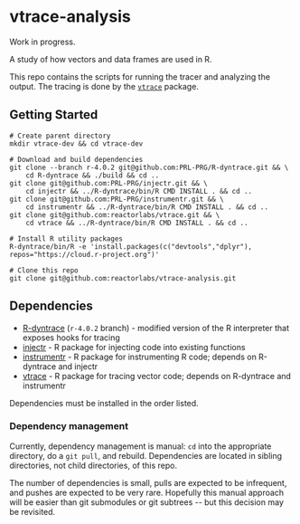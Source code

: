 vtrace-analysis
===============

Work in progress.

A study of how vectors and data frames are used in R.

This repo contains the scripts for running the tracer and analyzing the output.
The tracing is done by the [`vtrace`](https://github.com/reactorlabs/vtrace)
package.

Getting Started
---------------

```
# Create parent directory
mkdir vtrace-dev && cd vtrace-dev

# Download and build dependencies
git clone --branch r-4.0.2 git@github.com:PRL-PRG/R-dyntrace.git && \
    cd R-dyntrace && ./build && cd ..
git clone git@github.com:PRL-PRG/injectr.git && \
    cd injectr && ../R-dyntrace/bin/R CMD INSTALL . && cd ..
git clone git@github.com:PRL-PRG/instrumentr.git && \
    cd instrumentr && ../R-dyntrace/bin/R CMD INSTALL . && cd ..
git clone git@github.com:reactorlabs/vtrace.git && \
    cd vtrace && ../R-dyntrace/bin/R CMD INSTALL . && cd ..

# Install R utility packages
R-dyntrace/bin/R -e 'install.packages(c("devtools","dplyr"), repos="https://cloud.r-project.org")'

# Clone this repo
git clone git@github.com:reactorlabs/vtrace-analysis.git
```

Dependencies
------------

  * [R-dyntrace](https://github.com/PRL-PRG/R-dyntrace/tree/r-4.0.2) (`r-4.0.2`
    branch) - modified version of the R interpreter that exposes hooks for
    tracing
  * [injectr](https://github.com/PRL-PRG/injectr) - R package for injecting code
    into existing functions
  * [instrumentr](https://github.com/PRL-PRG/instrumentr) - R package for
    instrumenting R code; depends on R-dyntrace and injectr
  * [vtrace](https://github.com/reactorlabs/vtrace) - R package for tracing
    vector code; depends on R-dyntrace and instrumentr

Dependencies must be installed in the order listed.

### Dependency management

Currently, dependency management is manual: `cd` into the appropriate
directory, do a `git pull`, and rebuild. Dependencies are located in sibling
directories, not child directories, of this repo.

The number of dependencies is small, pulls are expected to be infrequent, and
pushes are expected to be very rare. Hopefully this manual approach will be
easier than git submodules or git subtrees -- but this decision may be
revisited.

